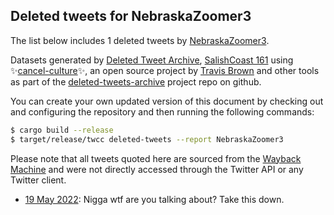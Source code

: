 ## Deleted tweets for NebraskaZoomer3

The list below includes 1 deleted tweets by
[NebraskaZoomer3](https://twitter.com/NebraskaZoomer3).



Datasets generated by [Deleted Tweet Archive](https://twitter.com/deletedtweet161), 
[SalishCoast 161](https://twitter.com/SalishCoastA) using 
✨[cancel-culture](https://github.com/travisbrown/cancel-culture)✨, an open source project by 
[Travis Brown](https://twitter.com/travisbrown) and other tools as part of the 
[deleted-tweets-archive](https://github.com/salcoast/deleted-tweets-archive/) project repo on github.

You can create your own updated version of this document by checking out and configuring the
repository and then running the following commands:

```bash
$ cargo build --release
$ target/release/twcc deleted-tweets --report NebraskaZoomer3
```

Please note that all tweets quoted here are sourced from the
[Wayback Machine](https://web.archive.org) and were not directly accessed through the Twitter API or
any Twitter client.

* [19 May 2022](https://web.archive.org/web/20220519221941/https://twitter.com/NebraskaZoomer3/status/1527413570174078989): Nigga wtf are you talking about? Take this down. <!--1527413570174078989-->
